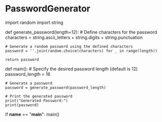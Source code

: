 # PasswordGenerator

import random
import string

def generate_password(length=12):
    # Define characters for the password
    characters = string.ascii_letters + string.digits + string.punctuation

    # Generate a random password using the defined characters
    password = ''.join(random.choice(characters) for _ in range(length))

    return password

def main():
    # Specify the desired password length (default is 12)
    password_length = 16

    # Generate a password
    password = generate_password(password_length)

    # Print the generated password
    print("Generated Password:")
    print(password)

if __name__ == "__main__":
    main()
